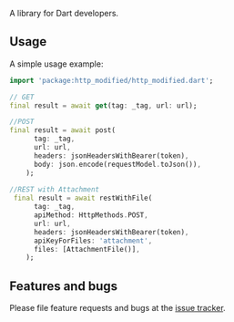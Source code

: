 A library for Dart developers.

## Usage

A simple usage example:

```dart
import 'package:http_modified/http_modified.dart';

// GET 
final result = await get(tag: _tag, url: url);

//POST
final result = await post(
      tag: _tag,
      url: url,
      headers: jsonHeadersWithBearer(token),
      body: json.encode(requestModel.toJson()),
    );
    
//REST with Attachment
 final result = await restWithFile(
      tag: _tag,
      apiMethod: HttpMethods.POST,
      url: url,
      headers: jsonHeadersWithBearer(token),
      apiKeyForFiles: 'attachment',
      files: [AttachmentFile()],
    );
```

## Features and bugs

Please file feature requests and bugs at the [issue tracker][tracker].

[tracker]: http://github.com/soewaiyanmyowin/http_modified/issues
